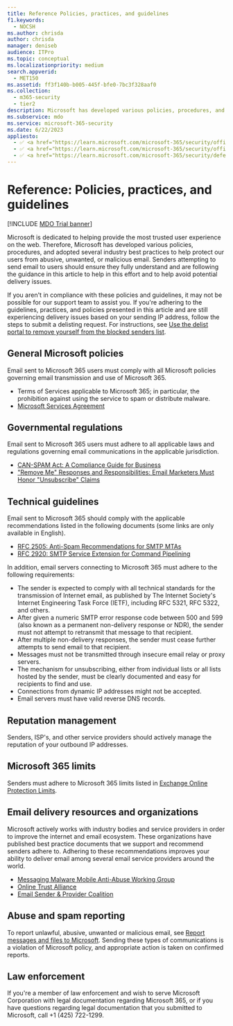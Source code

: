 ```yaml
---
title: Reference Policies, practices, and guidelines
f1.keywords: 
  - NOCSH
ms.author: chrisda
author: chrisda
manager: deniseb
audience: ITPro
ms.topic: conceptual
ms.localizationpriority: medium
search.appverid: 
  - MET150
ms.assetid: ff3f140b-b005-445f-bfe0-7bc3f328aaf0
ms.collection: 
  - m365-security
  - tier2
description: Microsoft has developed various policies, procedures, and adopted several industry best practices to help protect our users from abusive, unwanted, or malicious email.
ms.subservice: mdo
ms.service: microsoft-365-security
ms.date: 6/22/2023
appliesto:
  - ✅ <a href="https://learn.microsoft.com/microsoft-365/security/office-365-security/eop-about" target="_blank">Exchange Online Protection</a>
  - ✅ <a href="https://learn.microsoft.com/microsoft-365/security/office-365-security/mdo-security-comparison#defender-for-office-365-plan-1-vs-plan-2-cheat-sheet" target="_blank">Microsoft Defender for Office 365 plan 1 and plan 2</a>
  - ✅ <a href="https://learn.microsoft.com/microsoft-365/security/defender/microsoft-365-defender" target="_blank">Microsoft Defender XDR</a>
---
```


# Reference: Policies, practices, and guidelines

[!INCLUDE [MDO Trial banner](../includes/mdo-trial-banner.md)]

Microsoft is dedicated to helping provide the most trusted user experience on the web. Therefore, Microsoft has developed various policies, procedures, and adopted several industry best practices to help protect our users from abusive, unwanted, or malicious email. Senders attempting to send email to users should ensure they fully understand and are following the guidance in this article to help in this effort and to help avoid potential delivery issues.

If you aren't in compliance with these policies and guidelines, it may not be possible for our support team to assist you. If you're adhering to the guidelines, practices, and policies presented in this article and are still experiencing delivery issues based on your sending IP address, follow the steps to submit a delisting request. For instructions, see [Use the delist portal to remove yourself from the blocked senders list](external-senders-use-the-delist-portal-to-unblock-yourself.md).

## General Microsoft policies

Email sent to Microsoft 365 users must comply with all Microsoft policies governing email transmission and use of Microsoft 365.

- Terms of Services applicable to Microsoft 365; in particular, the prohibition against using the service to spam or distribute malware.
- [Microsoft Services Agreement](https://www.microsoft.com/servicesagreement/)

## Governmental regulations

Email sent to Microsoft 365 users must adhere to all applicable laws and regulations governing email communications in the applicable jurisdiction.

- [CAN-SPAM Act: A Compliance Guide for Business](https://www.ftc.gov/business-guidance/resources/can-spam-act-compliance-guide-business)
- ["Remove Me" Responses and Responsibilities: Email Marketers Must Honor "Unsubscribe" Claims](https://www.lawpublish.com/ftc-emai-marketers-unsubscribe-claims.html)

## Technical guidelines

Email sent to Microsoft 365 should comply with the applicable recommendations listed in the following documents (some links are only available in English).

- [RFC 2505: Anti-Spam Recommendations for SMTP MTAs](https://www.ietf.org/rfc/rfc2505.txt)
- [RFC 2920: SMTP Service Extension for Command Pipelining](https://www.ietf.org/rfc/rfc2920.txt)

In addition, email servers connecting to Microsoft 365 must adhere to the following requirements:

- The sender is expected to comply with all technical standards for the transmission of Internet email, as published by The Internet Society's Internet Engineering Task Force (IETF), including RFC 5321, RFC 5322, and others.
- After given a numeric SMTP error response code between 500 and 599 (also known as a permanent non-delivery response or NDR), the sender must not attempt to retransmit that message to that recipient.
- After multiple non-delivery responses, the sender must cease further attempts to send email to that recipient.
- Messages must not be transmitted through insecure email relay or proxy servers.
- The mechanism for unsubscribing, either from individual lists or all lists hosted by the sender, must be clearly documented and easy for recipients to find and use.
- Connections from dynamic IP addresses might not be accepted.
- Email servers must have valid reverse DNS records.

## Reputation management

Senders, ISP's, and other service providers should actively manage the reputation of your outbound IP addresses.

## Microsoft 365 limits

Senders must adhere to Microsoft 365 limits listed in [Exchange Online Protection Limits](/office365/servicedescriptions/exchange-online-protection-service-description/exchange-online-protection-limits).

## Email delivery resources and organizations

Microsoft actively works with industry bodies and service providers in order to improve the internet and email ecosystem. These organizations have published best practice documents that we support and recommend senders adhere to. Adhering to these recommendations improves your ability to deliver email among several email service providers around the world.

- [Messaging Malware Mobile Anti-Abuse Working Group](https://www.m3aawg.org/)
- [Online Trust Alliance](https://www.internetsociety.org/ota/)
- [Email Sender & Provider Coalition](https://www.espcoalition.org/)

## Abuse and spam reporting

To report unlawful, abusive, unwanted or malicious email, see [Report messages and files to Microsoft](submissions-report-messages-files-to-microsoft.md). Sending these types of communications is a violation of Microsoft policy, and appropriate action is taken on confirmed reports.

## Law enforcement

If you're a member of law enforcement and wish to serve Microsoft Corporation with legal documentation regarding Microsoft 365, or if you have questions regarding legal documentation that you submitted to Microsoft, call +1 (425) 722-1299.
